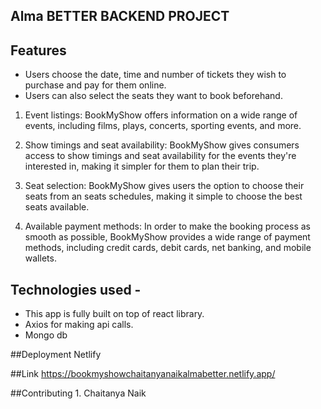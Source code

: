 ## Alma BETTER  BACKEND PROJECT
## Features
- Users choose the date, time and number of tickets they wish to purchase and pay for them online.
- Users can also select the seats they want to book beforehand.

1. Event listings: BookMyShow offers information on a wide range of events, including films, plays, concerts, sporting events, and more.

2. Show timings and seat availability: BookMyShow gives consumers access to show timings and seat availability for the events they're interested in, making it simpler for them to plan their trip.

3. Seat selection: BookMyShow gives users the option to choose their seats from an seats schedules, making it simple to choose the best seats available.

4. Available payment methods: In order to make the booking process as smooth as possible, BookMyShow provides a wide range of payment methods, including credit cards, debit cards, net banking, and mobile wallets.


## Technologies used -

-  This app is fully built on top of react library.
-  Axios for making api calls.
-  Mongo db


  ##Deployment
   Netlify

   ##Link
   https://bookmyshowchaitanyanaikalmabetter.netlify.app/

   ##Contributing
    1. Chaitanya Naik
